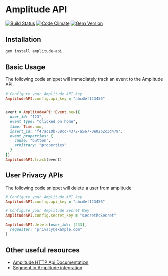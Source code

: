 # Amplitude API
[![Build Status](https://travis-ci.org/toothrot/amplitude-api.svg?branch=master)](https://travis-ci.org/toothrot/amplitude-api)
[![Code Climate](https://codeclimate.com/github/toothrot/amplitude-api/badges/gpa.svg)](https://codeclimate.com/github/toothrot/amplitude-api)
[![Gem Version](https://badge.fury.io/rb/amplitude-api.svg)](http://badge.fury.io/rb/amplitude-api)

## Installation

```sh
gem install amplitude-api
```

## Basic Usage

The following code snippet will immediately track an event to the Amplitude API.

```ruby
# Configure your Amplitude API key
AmplitudeAPI.config.api_key = "abcdef123456"


event = AmplitudeAPI::Event.new({
  user_id: "123",
  event_type: "clicked on home",
  time: Time.now,
  insert_id: 'f47ac10b-58cc-4372-a567-0e02b2c3d479',
  event_properties: {
    cause: "button",
    arbitrary: "properties"
  }
})
AmplitudeAPI.track(event)
```

## User Privacy APIs

The following code snippet will delete a user from amplitude

```ruby
# Configure your Amplitude API key
AmplitudeAPI.config.api_key = "abcdef123456"

# Configure your Amplitude Secret Key
AmplitudeAPI.config.secret_key = "secretMcSecret"

AmplitudeAPI.delete(user_ids: [233],
  requester: "privacy@example.com"
)
```

## Other useful resources
* [Amplitude HTTP Api Documentation](https://amplitude.zendesk.com/hc/en-us/articles/204771828)
* [Segment.io Amplitude integration](https://segment.com/docs/integrations/amplitude/)

